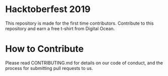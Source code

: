 # Hacktoberfest 2019

This repository is made for the first time contributors. Contribute to this repository and earn a free t-shirt from Digital Ocean.

# How to Contribute

Please read CONTRIBUTING.md for details on our code of conduct, and the process for submitting pull requests to us.